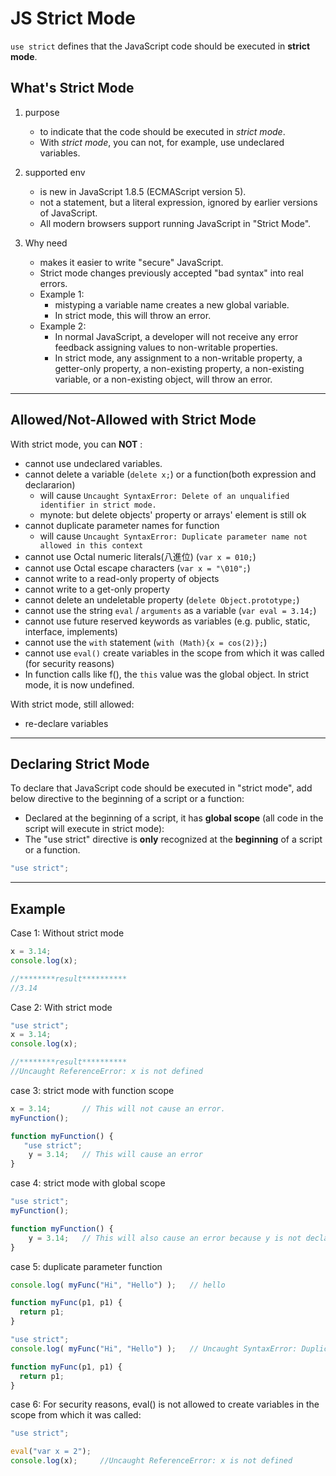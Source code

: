 # JS Strict Mode

`use strict` defines that the JavaScript code should be executed in **strict mode**.

## What's Strict Mode

1. purpose
    * to indicate that the code should be executed in *strict mode*.
    * With *strict mode*, you can not, for example, use undeclared variables.

2. supported env
    * is new in JavaScript 1.8.5 (ECMAScript version 5).
    * not a statement, but a literal expression, ignored by earlier versions of JavaScript.
    * All modern browsers support running JavaScript in "Strict Mode".

3. Why need
    * makes it easier to write "secure" JavaScript.
    * Strict mode changes previously accepted "bad syntax" into real errors.
    * Example 1:
      * mistyping a variable name creates a new global variable.
      * In strict mode, this will throw an error.
    * Example 2:
      * In normal JavaScript, a developer will not receive any error feedback assigning values to non-writable properties.
      * In strict mode, any assignment to a non-writable property, a getter-only property, a non-existing property, a non-existing variable, or a non-existing object, will throw an error.


----

## Allowed/Not-Allowed with Strict Mode

With strict mode, you can **NOT** :
  * cannot use undeclared variables.
  * cannot delete a variable (`delete x;`) or a function(both expression and declararion)
    * will cause `Uncaught SyntaxError: Delete of an unqualified identifier in strict mode.`
    * mynote: but delete objects' property or arrays' element is still ok
  * cannot duplicate parameter names for function
    * will cause `Uncaught SyntaxError: Duplicate parameter name not allowed in this context`
  * cannot use Octal numeric literals(八進位) (`var x = 010;`)
  * cannot use Octal escape characters (`var x = "\010";`)
  * cannot write to a read-only property of objects
  * cannot write to a get-only property
  * cannot delete an undeletable property (`delete Object.prototype;`)
  * cannot use the string `eval` / `arguments` as a variable (`var eval = 3.14;`)
  * cannot use future reserved keywords as variables (e.g. public, static, interface, implements)
  * cannot use the `with` statement (`with (Math){x = cos(2)};`)
  * cannot use `eval()` create variables in the scope from which it was called (for security reasons)
  * In function calls like f(), the `this` value was the global object. In strict mode, it is now undefined.

With strict mode, still allowed:
  * re-declare variables



----

## Declaring Strict Mode

To declare that JavaScript code should be executed in "strict mode", add below directive to the beginning of a script or a function:
* Declared at the beginning of a script, it has **global scope** (all code in the script will execute in strict mode):
* The "use strict" directive is **only** recognized at the **beginning** of a script or a function.


````js
"use strict";
````


----

## Example

Case 1: Without strict mode

````js
x = 3.14;
console.log(x);

//********result**********
//3.14
````


Case 2: With strict mode

````js
"use strict";
x = 3.14;
console.log(x);

//********result**********
//Uncaught ReferenceError: x is not defined
````


case 3: strict mode with function scope

````js
x = 3.14;       // This will not cause an error.
myFunction();

function myFunction() {
   "use strict";
    y = 3.14;   // This will cause an error
}
````


case 4: strict mode with global scope

````js
"use strict";
myFunction();

function myFunction() {
    y = 3.14;   // This will also cause an error because y is not declared
}
````


case 5: duplicate parameter function

````js
console.log( myFunc("Hi", "Hello") );   // hello

function myFunc(p1, p1) {
  return p1;
}
````

````js
"use strict";
console.log( myFunc("Hi", "Hello") );   // Uncaught SyntaxError: Duplicate parameter name not allowed in this context

function myFunc(p1, p1) {
  return p1;
}
````

case 6: For security reasons, eval() is not allowed to create variables in the scope from which it was called:

````js
"use strict";

eval("var x = 2");
console.log(x);     //Uncaught ReferenceError: x is not defined
````

